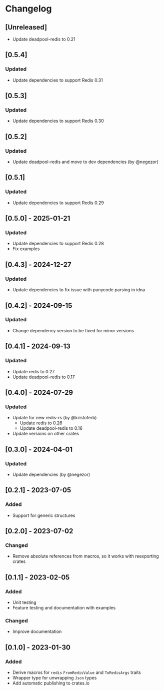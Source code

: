 # Changelog

## [Unreleased]

- Update deadpool-redis to 0.21

## [0.5.4]

### Updated

- Update dependencies to support Redis 0.31

## [0.5.3]

### Updated

- Update dependencies to support Redis 0.30

## [0.5.2]

### Updated

- Update deadpool-redis and move to dev dependencies (by @negezor)

## [0.5.1]

### Updated

- Update dependencies to support Redis 0.29

## [0.5.0] - 2025-01-21

### Updated

- Update dependencies to support Redis 0.28
- Fix examples

## [0.4.3] - 2024-12-27

### Updated

- Update dependencies to fix issue with punycode parsing in idna

## [0.4.2] - 2024-09-15

### Updated

- Change dependency version to be fixed for minor versions

## [0.4.1] - 2024-09-13

### Updated

- Update redis to 0.27
- Update deadpool-redis to 0.17

## [0.4.0] - 2024-07-29

### Updated

- Update for new redis-rs (by @kristoferb)
    - Update redis to 0.26
    - Update deadpool-redis to 0.16
- Update versions on other crates

## [0.3.0] - 2024-04-01

### Updated

- Update dependencies (by @negezor)

## [0.2.1] - 2023-07-05

### Added

- Support for generic structures

## [0.2.0] - 2023-07-02

### Changed

- Remove absolute references from macros, so it works with reexporting crates

## [0.1.1] - 2023-02-05

### Added

- Unit testing
- Feature testing and documentation with examples

### Changed

- Improve documentation

## [0.1.0] - 2023-01-30

### Added

- Derive macros for `redis` `FromRedisValue` and `ToRedisArgs` traits
- Wrapper type for unwrapping `Json` types
- Add automatic publishing to crates.io
